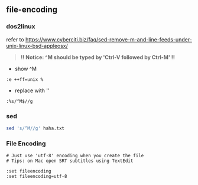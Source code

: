 ## file-encoding

### dos2linux
refer to <https://www.cyberciti.biz/faq/sed-remove-m-and-line-feeds-under-unix-linux-bsd-appleosx/>
> **!! Notice: ^M should be typed by 'Ctrl-V followed by Ctrl-M' !!**

- show ^M

```vim
:e ++ff=unix %
```

- replace with ''

```vim
:%s/^M$//g
```

### sed
```bash
sed 's/^M//g' haha.txt
```

### File Encoding
```vim
# Just use 'utf-8' encoding when you create the file
# Tips: on Mac open SRT subtitles using TextEdit

:set fileencoding
:set fileencoding=utf-8
```
